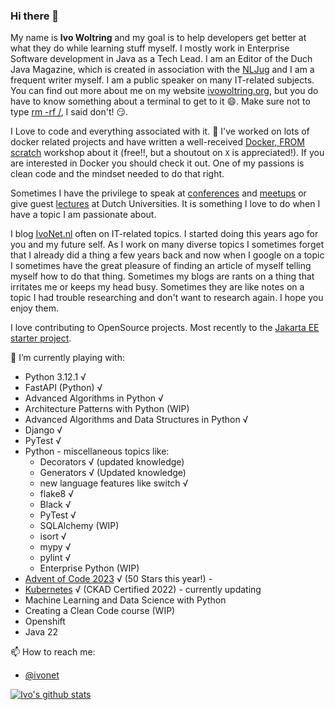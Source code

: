 ### Hi there 👋

My name is **Ivo Woltring** and my goal is to help developers get better at what they do while learning stuff myself. I mostly work in Enterprise Software development in Java as a Tech Lead. I am an Editor of the Duch Java Magazine, which is created in association with the [NLJug](https://nljug.org/) and I am a frequent writer myself. I am a public speaker on many IT-related subjects. You can find out more about me on my website [ivowoltring.org](https://www.ivowoltring.org#whoami), but you do have to know something about a terminal to get to it 😄. Make sure not to type [rm -rf /](https://www.ivowoltring.org#rm%20-rf%20/), I said don't! 😏. 

I Love to code and everything associated with it. 🔭 I've worked on lots of docker related projects and have written a well-received [Docker, FROM scratch](https://docker-from-scratch.ivonet.nl/) workshop about it (free!!, but a shoutout on `X` is appreciated!). If you are interested in Docker you should check it out. One of my passions is clean code and the mindset needed to do that right.

Sometimes I have the privilege to speak at [conferences](https://www.ivowoltring.org#talks) and [meetups](https://www.ivowoltring.org#meetups) or give guest [lectures](https://www.ivowoltring.org#edu) at Dutch Universities. It is something I love to do when I have a topic I am passionate about.

I blog [IvoNet.nl](https://www.ivonet.nl/) often on IT-related topics. I started doing this years ago for you and my future self. As I work on many diverse topics I sometimes forget that I already did a thing a few years back and now when I google on a topic I sometimes have the great pleasure of finding an article of myself telling myself how to do that thing. Sometimes my blogs are rants on a thing that irritates me or keeps my head busy. Sometimes they are like notes on a topic I had trouble researching and don't want to research again. I hope you enjoy them.

I love contributing to OpenSource projects. Most recently to the [Jakarta EE starter project](https://start.jakarta.ee/).

🌱 I’m currently playing with:
* Python 3.12.1 √
* FastAPI (Python) √
* Advanced Algorithms in Python √
* Architecture Patterns with Python (WIP)
* Advanced Algorithms and Data Structures in Python √
* Django √
* PyTest √
* Python - miscellaneous topics like:
    * Decorators √ (updated knowledge)
    * Generators √ (Updated knowledge)
    * new language features like switch √
    * flake8 √
    * Black √
    * PyTest √
    * SQLAlchemy (WIP)
    * isort √
    * mypy √
    * pylint √
    * Enterprise Python (WIP)
* [Advent of Code 2023](https://github.com/IvoNet/advent-of-code) √ (50 Stars this year!) - 
* [Kubernetes](https://github.com/IvoNet/CKAD-resources) √ (CKAD Certified 2022) - currently updating
* Machine Learning and Data Science with Python
* Creating a Clean Code course (WIP)
* Openshift
* Java 22

📫 How to reach me: 
* [@ivonet](https://twitter.com/ivonet)

[![Ivo's github stats](https://github-readme-stats.vercel.app/api?username=IvoNet&show_icon=true)](https://github.com/anuraghazra/github-readme-stats)
